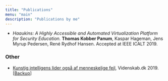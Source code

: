 ```yaml
---
title: "Publications"
menu: "main"
description: "Publications by me"
---
```

- *Haaukins: A Highly Accessible and Automated Virtualization Platform for Security Education.* **Thomas Kobber Panum**, Kaspar Hageman, Jens Myrup Pedersen, René Rydhof Hansen. Accepted at IEEE ICALT 2019.

### Other
- [Kunstig intelligens lider også af menneskelige fejl](https://videnskab.dk/teknologi-innovation/kunstig-intelligens-lider-ogsaa-af-menneskelige-fejl), Videnskab.dk 2019. [[Backup](/img/videnskabdk.jpg)]

